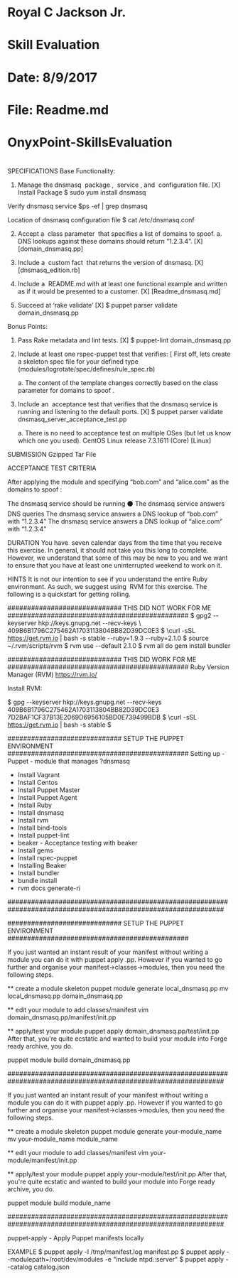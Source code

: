 # Royal C Jackson Jr.
# Skill Evaluation
# Date: 8/9/2017
# File: Readme.md

# OnyxPoint-SkillsEvaluation
# 
SPECIFICATIONS Base Functionality: 

1. Manage the dnsmasq ​ package​ , ​ service​ , and ​ configuration file​.  [X]
Install Package
$ sudo yum install dnsmasq

Verify dnsmasq service
$ps -ef | grep dnsmasq

Location of dnsmasq configuration file
$ cat /etc/dnsmasq.conf

2. Accept a ​ class parameter ​ that specifies a list of domains to spoof. a. DNS lookups against these domains should return “1.2.3.4”. [X]
[domain_dnsmasq.pp]

3. Include a ​ custom fact ​ that returns the version of dnsmasq. [X] [dnsmasq_edition.rb]

4. Include a ​ README.md​ with at least one functional example and written as if it would be presented to a customer. [X]  [Readme_dnsmasq.md]

5. Succeed at ‘rake validate’ [X]
$ puppet parser validate domain_dnsmasq.pp


Bonus Points: 

1. Pass Rake ​metadata​ and ​lint​ tests. [X]
$ puppet-lint domain_dnsmasq.pp 

2. Include at least one ​rspec-puppet test​ that verifies: [
First off, lets create a skeleton spec file for your defined type (modules/logrotate/spec/defines/rule_spec.rb)


	a. The content of the template changes correctly based on the class parameter for domains to spoof . 
 
3. Include an ​ acceptance test​ that verifies that the dnsmasq service is running and listening to the default ports.  [X]
$ puppet parser validate dnsmasq_server_acceptance_test.pp

	a. There is no need to acceptance test on multiple OSes (but let us know which one you used). CentOS Linux release 7.3.1611 (Core) [Linux]


SUBMISSION 
Gzipped Tar File 	
	
ACCEPTANCE TEST CRITERIA 

After applying the module and specifying “bob.com” and “alice.com” as the domains to spoof : 


The dnsmasq service should be running ⚫ The dnsmasq service answers DNS queries 
The dnsmasq service answers a DNS lookup of “bob.com” with “1.2.3.4” 
The dnsmasq service answers a DNS lookup of “alice.com” with “1.2.3.4” 


DURATION You have ​ seven calendar days​ from the time that you receive this exercise. In general, it should 
not take you this long to complete. However, we understand that some of this may be new to you and we want to 
ensure that you have at least one uninterrupted weekend to work on it. 


HINTS It is not our intention to see if you understand the entire Ruby environment. As such, we suggest using ​ 
RVM​ for this exercise. The following is a quickstart for getting rolling. 

############################# THIS DID NOT WORK FOR ME ##############################################
$ gpg2 --keyserver hkp://keys.gnupg.net --recv-keys \   409B6B1796C275462A1703113804BB82D39DC0E3 
$ \curl -sSL https://get.rvm.io | bash -s stable --ruby=1.9.3 --ruby=2.1.0 
$ source ~/.rvm/scripts/rvm $ rvm use --default 2.1.0 
$ rvm all do gem install bundler


############################# THIS DID WORK FOR ME ##############################################
Ruby Version Manager (RVM)
https://rvm.io/

Install RVM:

$ gpg --keyserver hkp://keys.gnupg.net --recv-keys 409B6B1796C275462A1703113804BB82D39DC0E3 7D2BAF1CF37B13E2069D6956105BD0E739499BDB
$ \curl -sSL https://get.rvm.io | bash -s stable
$

############################# SETUP THE PUPPET ENVIRONMENT ##############################################
Setting up - Puppet - module that manages ?dnsmasq

- Install Vagrant
- Install Centos
- Install Puppet Master
- Install Puppet Agent
- Install Ruby
- Install dnsmasq
- Install rvm
- Install bind-tools
- Install puppet-lint
- beaker - Acceptance testing with beaker
- Install gems
- Install rspec-puppet
- Installing Beaker
- Install bundler
- bundle install
- rvm docs generate-ri

###############################################################################################################


############################# SETUP THE PUPPET ENVIRONMENT ##############################################

If you just wanted an instant result of your manifest without writing a module you can do it 
with puppet apply <manifest>.pp. However if you wanted to go further and organise 
your manifest->classes->modules, then you need the following steps.

** create a module skeleton
puppet module generate local_dnsmasq.pp
mv local_dnsmasq.pp domain_dnsmasq.pp

** edit your module to add classes/manifest
vim  domain_dnsmasq.pp/manifest/init.pp

** apply/test your module
puppet apply domain_dnsmasq.pp/test/init.pp
After that, you're quite ecstatic and wanted to build your module into Forge ready archive, you do.

puppet module build domain_dnsmasq.pp



###############################################################################################################

If you just wanted an instant result of your manifest without writing a module you can do it 
with puppet apply <manifest>.pp. However if you wanted to go further and organise 
your manifest->classes->modules, then you need the following steps.



** create a module skeleton
puppet module generate your-module_name
mv your-module_name module_name

** edit your module to add classes/manifest
vim  your-module/manifest/init.pp

** apply/test your module
puppet apply your-module/test/init.pp
After that, you're quite ecstatic and wanted to build your module into Forge ready archive, you do.

puppet module build module_name

###############################################################################################################

puppet-apply - Apply Puppet manifests locally

EXAMPLE
$ puppet apply -l /tmp/manifest.log manifest.pp
$ puppet apply --modulepath=/root/dev/modules -e "include ntpd::server"
$ puppet apply --catalog catalog.json

 


